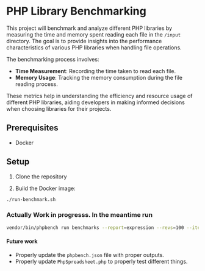 # PHP Library Benchmarking

This project will benchmark and analyze different PHP libraries by measuring the time and memory spent reading each file in the `/input` directory. The goal is to provide insights into the performance characteristics of various PHP libraries when handling file operations.

The benchmarking process involves:
- **Time Measurement**: Recording the time taken to read each file.
- **Memory Usage**: Tracking the memory consumption during the file reading process.

These metrics help in understanding the efficiency and resource usage of different PHP libraries, aiding developers in making informed decisions when choosing libraries for their projects.

## Prerequisites

- Docker

## Setup

1. Clone the repository


2. Build the Docker image:
```BASH
./run-benchmark.sh
```

### Actually Work in progresss. In the meantime run 
```BASH
vendor/bin/phpbench run benchmarks --report=expression --revs=100 --iterations=5
```

#### Future work
- Properly update the `phpbench.json` file with proper outputs.
- Properly update `PhpSpreadsheet.php` to properly test different things.